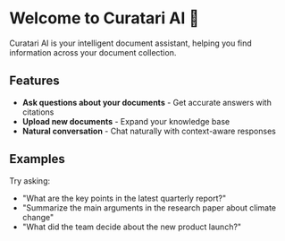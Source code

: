 # Welcome to Curatari AI 🤖

Curatari AI is your intelligent document assistant, helping you find information across your document collection.

## Features

- **Ask questions about your documents** - Get accurate answers with citations
- **Upload new documents** - Expand your knowledge base
- **Natural conversation** - Chat naturally with context-aware responses

## Examples

Try asking:
- "What are the key points in the latest quarterly report?"
- "Summarize the main arguments in the research paper about climate change"
- "What did the team decide about the new product launch?"
